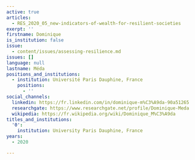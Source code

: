 ```yaml
---
active: true
articles:
  - RES_2020_05_new-indicators-of-wealth-for-resilient-societies
exerpt: ''
firstname: Dominique
is_institution: false
issue:
  - content/issues/assessing-resilience.md
issues: []
language: null
lastname: Méda
positions_and_institutions:
  - institution: Université Paris Dauphine, France
    positions:
      - ''
social_channels:
  linkedin: https://fr.linkedin.com/in/dominique-m%C3%A9da-90a51265
  researchgate: https://www.researchgate.net/profile/Dominique-Meda
  wikipedia: https://fr.wikipedia.org/wiki/Dominique_M%C3%A9da
titles_and_institutions:
  '0':
    institution: University Paris Dauphine, France
years:
  - 2020

---
```

